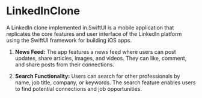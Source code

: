 # LinkedInClone

A LinkedIn clone implemented in SwiftUI is a mobile application that replicates the core features and user interface of the LinkedIn platform using the SwiftUI framework for building iOS apps. 
1. **News Feed:** The app features a news feed where users can post updates, share articles, images, and videos. They can like, comment, and share posts from their connections.

2. **Search Functionality:** Users can search for other professionals by name, job title, company, or keywords. The search feature enables users to find potential connections and job opportunities.
